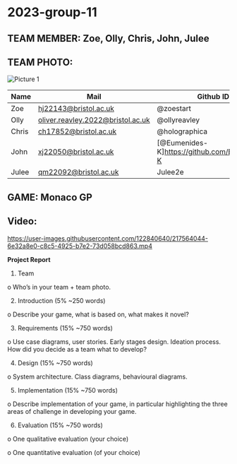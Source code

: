 
# 2023-group-11

## TEAM MEMBER: Zoe, Olly, Chris, John, Julee 

## TEAM PHOTO:
![Picture 1](https://user-images.githubusercontent.com/115288676/217528135-18efe5f2-5808-47d7-bfd9-91b4bb1e9c79.jpg)

|      Name     |          Mail                      |   Github ID   | 
| ------------- | ---------------------------------- | ------------- |
|     Zoe       | hj22143@bristol.ac.uk              | @zoestart     |
|     Olly      | oliver.reavley.2022@bristol.ac.uk  | @ollyreavley  |
|     Chris     | ch17852@bristol.ac.uk              | @holographica |
|     John      | xj22050@bristol.ac.uk              | [@Eumenides-K]https://github.com/Eumenides-K  |
|     Julee     | qm22092@bristol.ac.uk              | Julee2e       |

## GAME:  Monaco GP

## Video:
https://user-images.githubusercontent.com/122840640/217564044-6e32a8e0-c8c5-4925-b7e2-73d058bcd863.mp4


**Project Report**

1. Team

o Who’s in your team + team photo.

2. Introduction (5% ~250 words)

o Describe your game, what is based on, what makes it novel?

3. Requirements (15% ~750 words)

o Use case diagrams, user stories. Early stages design. Ideation process. How did you decide as a team what to develop?

4. Design (15% ~750 words)

o System architecture. Class diagrams, behavioural diagrams.

5. Implementation (15% ~750 words)

o Describe implementation of your game, in particular highlighting the three areas of challenge in developing your game.

6. Evaluation (15% ~750 words)

o One qualitative evaluation (your choice)

o One quantitative evaluation (of your choice)
